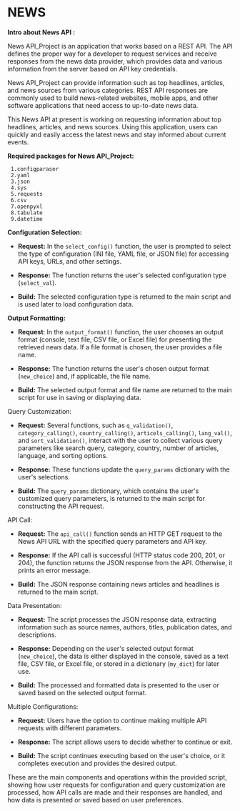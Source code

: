 # NEWS
**Intro about News API :**

News API_Project is an application that works based on a REST API. The API defines the proper way for a developer to request services and receive responses from the news data provider, which provides data and various information from the server based on API key credentials.

News API_Project can provide information such as top headlines, articles, and news sources from various categories. REST API responses are commonly used to build news-related websites, mobile apps, and other software applications that need access to up-to-date news data.

This News API at present is working on requesting information about top headlines, articles, and news sources. Using this application, users can quickly and easily access the latest news and stay informed about current events.


**Required packages for News API_Project:**
       
     1.configparaser
     2.yaml
     3.json
     4.sys
     5.requests
     6.csv
     7.openpyxl
     8.tabulate
     9.datetime
**Configuration Selection:**

   - **Request:** In the `select_config()` function, the user is prompted to select the type of configuration (INI file, YAML file, or JSON file) for accessing API keys, URLs, and other settings.
   
   - **Response:** The function returns the user's selected configuration type (`select_val`).

   - **Build:** The selected configuration type is returned to the main script and is used later to load configuration data.

 **Output Formatting:**

   - **Request**: In the `output_format()` function, the user chooses an output format (console, text file, CSV file, or Excel file) for presenting the retrieved news data. If a file format is chosen, the user provides a file name.

   - **Response:** The function returns the user's chosen output format (`new_choice`) and, if applicable, the file name.

   - **Build:** The selected output format and file name are returned to the main script for use in saving or displaying data.

 Query Customization:

   - **Request:** Several functions, such as `q_validation()`, `category_calling()`, `country_calling()`, `articels_calling()`, `lang_val()`, and `sort_validation()`, interact with the user to collect various query parameters like search query, category, country, number of articles, language, and sorting options.

   - **Response:** These functions update the `query_params` dictionary with the user's selections.

   - **Build:** The `query_params` dictionary, which contains the user's customized query parameters, is returned to the main script for constructing the API request.

 API Call:

   - **Request:** The `api_call()` function sends an HTTP GET request to the News API URL with the specified query parameters and API key.

   - **Response:** If the API call is successful (HTTP status code 200, 201, or 204), the function returns the JSON response from the API. Otherwise, it prints an error message.

   - **Build:** The JSON response containing news articles and headlines is returned to the main script.

 Data Presentation:

   - **Request:** The script processes the JSON response data, extracting information such as source names, authors, titles, publication dates, and descriptions.

   - **Response:** Depending on the user's selected output format (`new_choice`), the data is either displayed in the console, saved as a text file, CSV file, or Excel file, or stored in a dictionary (`my_dict`) for later use.

   - **Build:** The processed and formatted data is presented to the user or saved based on the selected output format.

 Multiple Configurations:

   - **Request:** Users have the option to continue making multiple API requests with different parameters.

   - **Response:** The script allows users to decide whether to continue or exit.

   - **Build:** The script continues executing based on the user's choice, or it completes execution and provides the desired output.

These are the main components and operations within the provided script, showing how user requests for configuration and query customization are processed, how API calls are made and their responses are handled, and how data is presented or saved based on user preferences.
